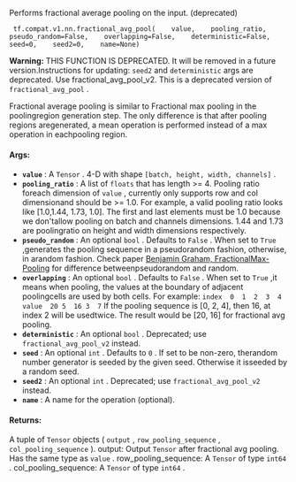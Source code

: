Performs fractional average pooling on the input. (deprecated)

```
 tf.compat.v1.nn.fractional_avg_pool(    value,    pooling_ratio,    pseudo_random=False,    overlapping=False,    deterministic=False,    seed=0,    seed2=0,    name=None) 
```


**Warning:**  THIS FUNCTION IS DEPRECATED. It will be removed in a future version.Instructions for updating: `seed2`  and  `deterministic`  args are deprecated.  Use fractional_avg_pool_v2.
This is a deprecated version of  `fractional_avg_pool` .

Fractional average pooling is similar to Fractional max pooling in the poolingregion generation step. The only difference is that after pooling regions aregenerated, a mean operation is performed instead of a max operation in eachpooling region.

#### Args:
- **`value`** : A  `Tensor` . 4-D with shape  `[batch, height, width, channels]` .
- **`pooling_ratio`** : A list of  `floats`  that has length >= 4.  Pooling ratio foreach dimension of  `value` , currently only supports row and col dimensionand should be >= 1.0. For example, a valid pooling ratio looks like [1.0,1.44, 1.73, 1.0]. The first and last elements must be 1.0 because we don'tallow pooling on batch and channels dimensions.  1.44 and 1.73 are poolingratio on height and width dimensions respectively.
- **`pseudo_random`** : An optional  `bool` .  Defaults to  `False` . When set to  `True` ,generates the pooling sequence in a pseudorandom fashion, otherwise, in arandom fashion. Check paper [Benjamin Graham, FractionalMax-Pooling](http://arxiv.org/abs/1412.6071) for difference betweenpseudorandom and random.
- **`overlapping`** : An optional  `bool` .  Defaults to  `False` .  When set to  `True` ,it means when pooling, the values at the boundary of adjacent poolingcells are used by both cells. For example: `index  0  1  2  3  4`  `value  20 5  16 3  7` If the pooling sequence is [0, 2, 4], then 16, at index 2 will be usedtwice.  The result would be [20, 16] for fractional avg pooling.
- **`deterministic`** : An optional  `bool` .  Deprecated; use  `fractional_avg_pool_v2` instead.
- **`seed`** : An optional  `int` .  Defaults to  `0` .  If set to be non-zero, therandom number generator is seeded by the given seed.  Otherwise it isseeded by a random seed.
- **`seed2`** : An optional  `int` .  Deprecated; use  `fractional_avg_pool_v2`  instead.
- **`name`** : A name for the operation (optional).


#### Returns:
A tuple of  `Tensor`  objects ( `output` ,  `row_pooling_sequence` , `col_pooling_sequence` ).  output: Output  `Tensor`  after fractional avg pooling.  Has the same type as     `value` .  row_pooling_sequence: A  `Tensor`  of type  `int64` .  col_pooling_sequence: A  `Tensor`  of type  `int64` .

